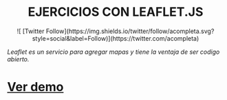 <h1 align="center">EJERCICIOS CON LEAFLET.JS</h1>

<p align="center">
![ [Twitter Follow](https://img.shields.io/twitter/follow/acompleta.svg?style=social&label=Follow)](https://twitter.com/acompleta)
</p>


_Leaflet es un servicio para agregar mapas y tiene la ventaja de ser codigo abierto._



# [Ver demo](http://leomix.github.io/leaflet/)
